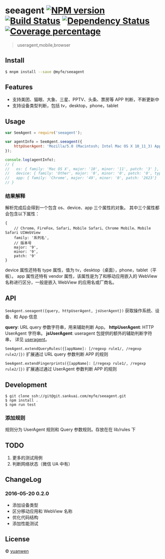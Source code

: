 # seeagent [![NPM version][npm-image]][npm-url] [![Build Status][travis-image]][travis-url] [![Dependency Status][daviddm-image]][daviddm-url] [![Coverage percentage][coveralls-image]][coveralls-url]
> useragent,mobile,browser


## Install

```sh
$ mnpm install --save @myfe/seeagent
```

## Features

* 支持美团、猫眼、大象、三星、PPTV、头条、票房等 APP 判断，不断更新中
* 支持设备类型判断，包括 tv，desktop，phone，tablet

## Usage

```js
var SeeAgent = require('seeagent');

var agentInfo = SeeAgent.seeagent({
    httpUserAgent: 'Mozilla/5.0 (Macintosh; Intel Mac OS X 10_11_3) AppleWebKit/537.36 (KHTML, like Gecko) Chrome/49.0.2623.87 Safari/537.36'
});

console.log(agentInfo);
// {
//   os: { family: 'Mac OS X', major: '10', minor: '11', patch: '3' },
//   device: { family: 'Other', major: '0', minor: '0', patch: '0', type: 'desktop' },
//   app: { family: 'Chrome', major: '49', minor: '0', patch: '2623'}
// }
```

### 结果解释
解析完成后会得到一个包含 os、device、app 三个属性的对象。
其中三个属性都会包含以下属性：

    {
        // Chrome、FireFox、Safari、Mobile Safari、Chrome Mobile、Mobile Safari UIWebView
        family: '系列名',
        // 版本号
        major: '9',
        minor: '9',
        patch: '9'
    }

device 属性还特有 type 属性，值为 tv，desktop（桌面），phone，tablet（平板）。
app 属性还特有 vendor 属性，该属性是为了和移动应用嵌入的 WebView 名称进行区分，一般是嵌入 WebView 的应用名或厂商名。

## API

`SeeAgent.seeagent({query, httpUserAgent, jsUserAgent})`
获取操作系统、设备、和 App 信息

**query**: URL query 参数字符串，用来辅助判断 App。
**httpUserAgent**: HTTP UserAgent 字符串。
**jsUserAgent**: useragent 包提供的额外的辅助判断字符串，
详见 [useragent](https://github.com/3rd-Eden/useragent#useragentparseuseragent-string-js-useragent)。

`SeeAgent.extendQueryRules({[appName]: [/regexp rule1/, /regexp rule2/]})`
扩展通过 URL query 参数判断 APP 的规则

`SeeAgent.extendFingerprints({[appName]: [/regexp rule1/, /regexp rule2/]})`
扩展通过通过 UserAgent 参数判断 APP 的规则


## Development

```
$ git clone ssh://git@git.sankuai.com/myfe/seeagent.git
$ npm install .
$ npm run test
```

### 添加规则
规则分为 UserAgent 规则和 Query 参数规则。存放在在 lib/rules 下

## TODO

1. 更多的测试用例
2. 判断网络状态（微信 UA 中有）

## ChangeLog

### 2016-05-20 0.2.0

* 添加设备类型
* 区分移动应用和 WebView 名称
* 优化代码结构
* 添加性能测试

## License

 © [yuanwen](https://github.com/wenshin)


[npm-image]: https://badge.fury.io/js/seeagent.svg
[npm-url]: https://npmjs.org/package/seeagent
[travis-image]: https://travis-ci.org/Meituan/seeagent.svg?branch=master
[travis-url]: https://travis-ci.org/Meituan/seeagent
[daviddm-image]: https://david-dm.org/Meituan/seeagent.svg?theme=shields.io
[daviddm-url]: https://david-dm.org/Meituan/seeagent
[coveralls-image]: https://coveralls.io/repos/Meituan/seeagent/badge.svg
[coveralls-url]: https://coveralls.io/r/Meituan/seeagent
